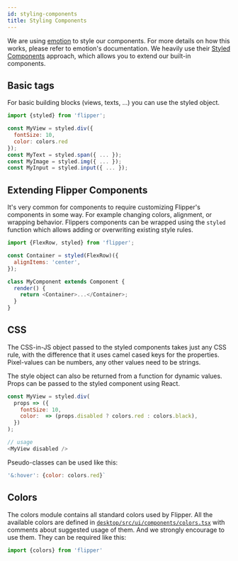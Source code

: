 ```yaml
---
id: styling-components
title: Styling Components
---
```


We are using [emotion](https://emotion.sh) to style our components. For more details on how this works, please refer to emotion's documentation. We heavily use their [Styled Components](https://emotion.sh/docs/styled) approach, which allows you to extend our built-in components.

## Basic tags

For basic building blocks (views, texts, ...) you can use the styled object.

```javascript
import {styled} from 'flipper';

const MyView = styled.div({
  fontSize: 10,
  color: colors.red
});
const MyText = styled.span({ ... });
const MyImage = styled.img({ ... });
const MyInput = styled.input({ ... });
```

## Extending Flipper Components

It's very common for components to require customizing Flipper's components in some way. For example changing colors, alignment, or wrapping behavior. Flippers components can be wrapped using the `styled` function which allows adding or overwriting existing style rules.

```javascript
import {FlexRow, styled} from 'flipper';

const Container = styled(FlexRow)({
  alignItems: 'center',
});

class MyComponent extends Component {
  render() {
    return <Container>...</Container>;
  }
}
```

## CSS

The CSS-in-JS object passed to the styled components takes just any CSS rule, with the difference that it uses camel cased keys for the properties. Pixel-values can be numbers, any other values need to be strings.

The style object can also be returned from a function for dynamic values. Props can be passed to the styled component using React.

```javascript
const MyView = styled.div(
  props => ({
    fontSize: 10,
    color:  => (props.disabled ? colors.red : colors.black),
  })
);

// usage
<MyView disabled />
```

Pseudo-classes can be used like this:

```javascript
'&:hover': {color: colors.red}`
```

## Colors

The colors module contains all standard colors used by Flipper. All the available colors are defined in [`desktop/src/ui/components/colors.tsx`](https://github.com/facebook/flipper/blob/master/desktop/src/ui/components/colors.tsx) with comments about suggested usage of them. And we strongly encourage to use them. They can be required like this:

```javascript
import {colors} from 'flipper'
```
